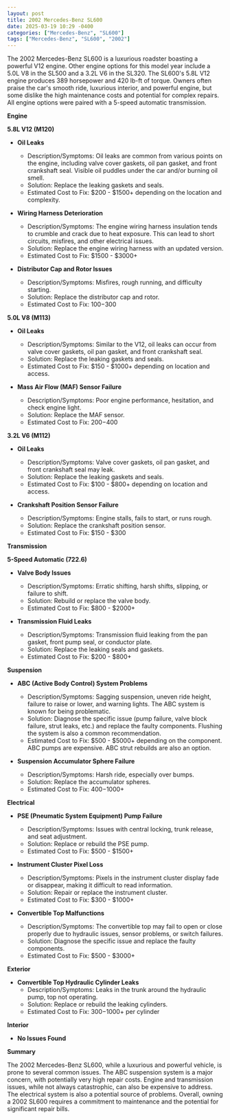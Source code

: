 ```yaml
---
layout: post
title: 2002 Mercedes-Benz SL600
date: 2025-03-19 10:29 -0400
categories: ["Mercedes-Benz", "SL600"]
tags: ["Mercedes-Benz", "SL600", "2002"]
---
```

The 2002 Mercedes-Benz SL600 is a luxurious roadster boasting a powerful V12 engine. Other engine options for this model year include a 5.0L V8 in the SL500 and a 3.2L V6 in the SL320. The SL600's 5.8L V12 engine produces 389 horsepower and 420 lb-ft of torque. Owners often praise the car's smooth ride, luxurious interior, and powerful engine, but some dislike the high maintenance costs and potential for complex repairs. All engine options were paired with a 5-speed automatic transmission.

**Engine**

**5.8L V12 (M120)**

* **Oil Leaks**
    * Description/Symptoms: Oil leaks are common from various points on the engine, including valve cover gaskets, oil pan gasket, and front crankshaft seal. Visible oil puddles under the car and/or burning oil smell.
    * Solution: Replace the leaking gaskets and seals.
    * Estimated Cost to Fix: $200 - $1500+ depending on the location and complexity.

* **Wiring Harness Deterioration**
    * Description/Symptoms: The engine wiring harness insulation tends to crumble and crack due to heat exposure. This can lead to short circuits, misfires, and other electrical issues.
    * Solution: Replace the engine wiring harness with an updated version.
    * Estimated Cost to Fix: $1500 - $3000+

* **Distributor Cap and Rotor Issues**
    * Description/Symptoms: Misfires, rough running, and difficulty starting.
    * Solution: Replace the distributor cap and rotor.
    * Estimated Cost to Fix: $100-$300

**5.0L V8 (M113)**

* **Oil Leaks**
    * Description/Symptoms: Similar to the V12, oil leaks can occur from valve cover gaskets, oil pan gasket, and front crankshaft seal.
    * Solution: Replace the leaking gaskets and seals.
    * Estimated Cost to Fix: $150 - $1000+ depending on location and access.

* **Mass Air Flow (MAF) Sensor Failure**
    * Description/Symptoms: Poor engine performance, hesitation, and check engine light.
    * Solution: Replace the MAF sensor.
    * Estimated Cost to Fix: $200-$400

**3.2L V6 (M112)**

* **Oil Leaks**
    * Description/Symptoms: Valve cover gaskets, oil pan gasket, and front crankshaft seal may leak.
    * Solution: Replace the leaking gaskets and seals.
    * Estimated Cost to Fix: $100 - $800+ depending on location and access.

* **Crankshaft Position Sensor Failure**
    * Description/Symptoms: Engine stalls, fails to start, or runs rough.
    * Solution: Replace the crankshaft position sensor.
    * Estimated Cost to Fix: $150 - $300

**Transmission**

**5-Speed Automatic (722.6)**

* **Valve Body Issues**
    * Description/Symptoms: Erratic shifting, harsh shifts, slipping, or failure to shift.
    * Solution: Rebuild or replace the valve body.
    * Estimated Cost to Fix: $800 - $2000+

* **Transmission Fluid Leaks**
    * Description/Symptoms: Transmission fluid leaking from the pan gasket, front pump seal, or conductor plate.
    * Solution: Replace the leaking seals and gaskets.
    * Estimated Cost to Fix: $200 - $800+

**Suspension**

* **ABC (Active Body Control) System Problems**
    * Description/Symptoms: Sagging suspension, uneven ride height, failure to raise or lower, and warning lights. The ABC system is known for being problematic.
    * Solution: Diagnose the specific issue (pump failure, valve block failure, strut leaks, etc.) and replace the faulty components. Flushing the system is also a common recommendation.
    * Estimated Cost to Fix: $500 - $5000+ depending on the component. ABC pumps are expensive. ABC strut rebuilds are also an option.

* **Suspension Accumulator Sphere Failure**
    * Description/Symptoms: Harsh ride, especially over bumps.
    * Solution: Replace the accumulator spheres.
    * Estimated Cost to Fix: $400-$1000+

**Electrical**

* **PSE (Pneumatic System Equipment) Pump Failure**
    * Description/Symptoms: Issues with central locking, trunk release, and seat adjustment.
    * Solution: Replace or rebuild the PSE pump.
    * Estimated Cost to Fix: $500 - $1500+

* **Instrument Cluster Pixel Loss**
    * Description/Symptoms: Pixels in the instrument cluster display fade or disappear, making it difficult to read information.
    * Solution: Repair or replace the instrument cluster.
    * Estimated Cost to Fix: $300 - $1000+

* **Convertible Top Malfunctions**
    * Description/Symptoms: The convertible top may fail to open or close properly due to hydraulic issues, sensor problems, or switch failures.
    * Solution: Diagnose the specific issue and replace the faulty components.
    * Estimated Cost to Fix: $500 - $3000+

**Exterior**

* **Convertible Top Hydraulic Cylinder Leaks**
    * Description/Symptoms: Leaks in the trunk around the hydraulic pump, top not operating.
    * Solution: Replace or rebuild the leaking cylinders.
    * Estimated Cost to Fix: $300-$1000+ per cylinder

**Interior**

* **No Issues Found**

**Summary**

The 2002 Mercedes-Benz SL600, while a luxurious and powerful vehicle, is prone to several common issues. The ABC suspension system is a major concern, with potentially very high repair costs. Engine and transmission issues, while not always catastrophic, can also be expensive to address. The electrical system is also a potential source of problems. Overall, owning a 2002 SL600 requires a commitment to maintenance and the potential for significant repair bills.

